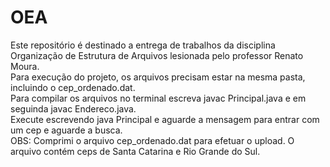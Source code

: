 # OEA
Este repositório é destinado a entrega de trabalhos da disciplina Organização de Estrutura de Arquivos lesionada pelo professor Renato Moura.<br>
Para execução do projeto, os arquivos precisam estar na mesma pasta, incluindo o cep_ordenado.dat.<br>
Para compilar os arquivos no terminal escreva javac Principal.java e em seguinda javac Endereco.java.<br>
Execute escrevendo java Principal e aguarde a mensagem para entrar com um cep e aguarde a busca. <br>
OBS: Comprimi o arquivo cep_ordenado.dat para efetuar o upload. O arquivo contém ceps de Santa Catarina e Rio Grande do Sul.
